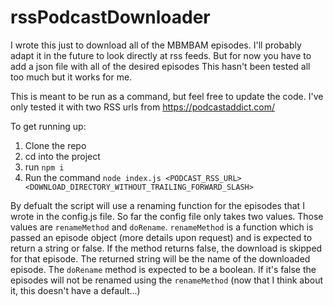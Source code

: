 # rssPodcastDownloader
I wrote this just to download all of the MBMBAM episodes. I'll probably adapt it in the future to look directly at rss feeds. But for now you have to add a json file with all of the desired episodes
This hasn't been tested all too much but it works for me.

This is meant to be run as a command, but feel free to update the code. 
I've only tested it with two RSS urls from https://podcastaddict.com/

To get running up: 
1. Clone the repo
2. cd into the project
3. run `npm i`
4. Run the command `node index.js <PODCAST_RSS_URL> <DOWNLOAD_DIRECTORY_WITHOUT_TRAILING_FORWARD_SLASH>`

By defualt the script will use a renaming function for the episodes that I wrote in the config.js file.
So far the config file only takes two values. Those values are `renameMethod` and `doRename`. `renameMethod` is a function which is passed an episode object (more details upon request) and is expected to return a string or false.
If the method returns false, the download is skipped for that episode. The returned string will be the name of the downloaded episode. 
The `doRename` method is expected to be a boolean. If it's false the episodes will not be renamed using the `renameMethod` (now that I think about it, this doesn't have a default...)
